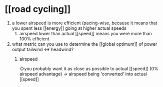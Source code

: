 # [[road cycling]]
1. a lower airspeed is more efficient (pacing-wise, because it means that you spent less [[energy]] going at higher actual speeds
	1. airspeed lower than actual [[speed]] means you were more than 100% efficient
2. what metric can you use to determine the [[global optimum]] of power output tailwind ↮ headwind?
	1. airspeed

		◇you probably want it as close as possible to actual [[speed]] (0% airspeed advantage) → airspeed being 'converted' into actual [[speed]]